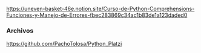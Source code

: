 https://uneven-basket-46e.notion.site/Curso-de-Python-Comprehensions-Funciones-y-Manejo-de-Errores-fbec283869c34ac1b83de1a123daded0

### Archivos

https://github.com/PachoTolosa/Python_Platzi
